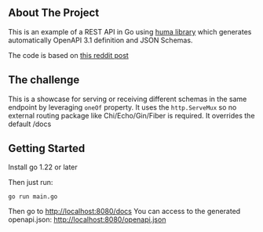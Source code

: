 ## About The Project

This is an example of a REST API in Go using [huma library](https://huma.rocks/) which generates automatically OpenAPI 3.1 definition and JSON Schemas.

The code is based on [this reddit post](https://www.reddit.com/r/golang/comments/1ajnhfb/go_122_builtin_routing_with_openapi_via_huma/)

## The challenge

This is a showcase for serving or receiving different schemas in the same endpoint by leveraging `oneOf` property.
It uses the `http.ServeMux` so no external routing package like Chi/Echo/Gin/Fiber is required.
It overrides the default /docs

## Getting Started

Install go 1.22 or later

Then just run:

```
go run main.go
```

Then go to [http://localhost:8080/docs](http://localhost:8080/docs)
You can access to the generated openapi.json: [http://localhost:8080/openapi.json](http://localhost:8080/openapi.json)
